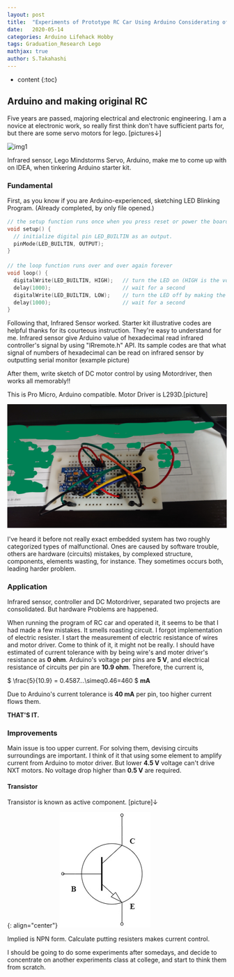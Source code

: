 ```yaml
---
layout: post
title:  "Experiments of Prototype RC Car Using Arduino Considerating of its Behavior"
date:   2020-05-14
categories: Arduino Lifehack Hobby 
tags: Graduation_Research Lego
mathjax: true
author: S.Takahashi
---
```


* content
{:toc}

## Arduino and making original RC

Five years are passed, majoring electrical and electronic engineering.
I am a novice at electronic work, so really first think don't have sufficient parts for, but there are some servo motors for lego. [pictures↓]


![img1](/img/0514/1.jpg)

Infrared sensor, Lego Mindstorms Servo, Arduino, make me to come up with on IDEA, when tinkering Arduino starter kit.




### Fundamental

First, as you know if you are Arduino-experienced, sketching LED Blinking Program. (Already completed, by only file opened.)

```c
// the setup function runs once when you press reset or power the board
void setup() {
  // initialize digital pin LED_BUILTIN as an output.
  pinMode(LED_BUILTIN, OUTPUT);
}

// the loop function runs over and over again forever
void loop() {
  digitalWrite(LED_BUILTIN, HIGH);   // turn the LED on (HIGH is the voltage level)
  delay(1000);                       // wait for a second
  digitalWrite(LED_BUILTIN, LOW);    // turn the LED off by making the voltage LOW
  delay(1000);                       // wait for a second
}
```

Following that, Infrared Sensor worked. Starter kit illustrative codes are helpful thanks for its courteous instruction. They're easy to understand for me. Infrared sensor give Arduino value of hexadecimal read infrared controller's signal by using "IRremote.h" API. Its sample codes are that what signal of numbers of hexadecimal can be read on infrared sensor by outputting serial monitor (example picture)


After them, write sketch of DC motor control by using Motordriver, then works all memorably!! 

This is Pro Micro, Arduino compatible. Motor Driver is L293D.[picture]

![img2](/img/0514/2.jpg)

I've heard it before not really exact embedded system has two roughly categorized types of malfunctional. Ones are caused by software trouble, others are hardware (circuits) mistakes, by complexed structure, components, elements wasting, for instance. They sometimes occurs both, leading harder problem.

### Application

Infrared sensor, controller and DC Motordriver, separated two projects are consolidated.
But hardware Problems are happened.

When running the program of RC car and operated it, it seems to be that I had made a few mistakes.
It smells roasting circuit. I forgot implementation of electric resister. I start the measurement of electric resistance of wires and motor driver. Come to think of it, it might not be really. I should have estimated of current tolerance with by being wire's and moter driver's resistance as **0 ohm**.
Arduino's voltage per pins are **5 V**, and electrical resistance of circuits per pin are **10.9 ohm**.
Therefore, the current is,


$
  \frac{5}{10.9} = 0.4587...\simeq0.46=460 
$
**mA**


Due to Arduino's current tolerance is **40 mA** per pin, too higher current flows them.


**THAT'S IT.**


### Improvements
Main issue is too upper current. For solving them, devising circuits surroundings are important. I think of it that using some element to amplify current from Arduino to motor driver.
But lower **4.5 V** voltage can't drive NXT motors. No voltage drop higher than **0.5 V** are required.

#### Transistor
Transistor is known as active component. [picture]↓

{: align="center"}
![img3](/img/0514/3.jpg)

Implied is NPN form. Calculate putting resisters makes current control.


I should be going to do some experiments after somedays, and decide to concentrate on another experiments class at college, and start to think them from scratch.